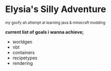# Elysia's Silly Adventure
<sub>my goofy ah attempt at learning java & minecraft modding<sub>

**current list of goals i wanna achieve;**
- worldgen
- nbt
- containers
- recipetypes
- rendering
